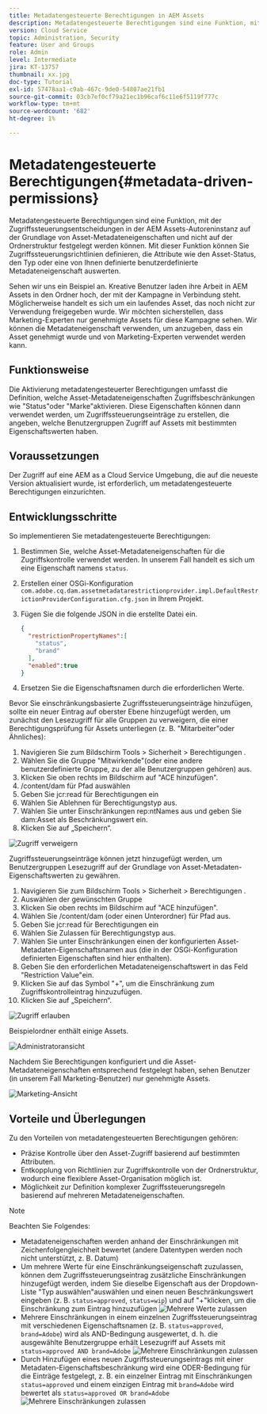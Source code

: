 ```yaml
---
title: Metadatengesteuerte Berechtigungen in AEM Assets
description: Metadatengesteuerte Berechtigungen sind eine Funktion, mit der der Zugriff auf basierend auf Asset-Metadateneigenschaften und nicht auf der Ordnerstruktur eingeschränkt wird.
version: Cloud Service
topic: Administration, Security
feature: User and Groups
role: Admin
level: Intermediate
jira: KT-13757
thumbnail: xx.jpg
doc-type: Tutorial
exl-id: 57478aa1-c9ab-467c-9de0-54807ae21fb1
source-git-commit: 03cb7ef0cf79a21ec1b96caf6c11e6f5119f777c
workflow-type: tm+mt
source-wordcount: '682'
ht-degree: 1%

---
```


# Metadatengesteuerte Berechtigungen{#metadata-driven-permissions}

Metadatengesteuerte Berechtigungen sind eine Funktion, mit der Zugriffssteuerungsentscheidungen in der AEM Assets-Autoreninstanz auf der Grundlage von Asset-Metadateneigenschaften und nicht auf der Ordnerstruktur festgelegt werden können. Mit dieser Funktion können Sie Zugriffssteuerungsrichtlinien definieren, die Attribute wie den Asset-Status, den Typ oder eine von Ihnen definierte benutzerdefinierte Metadateneigenschaft auswerten.

Sehen wir uns ein Beispiel an. Kreative Benutzer laden ihre Arbeit in AEM Assets in den Ordner hoch, der mit der Kampagne in Verbindung steht. Möglicherweise handelt es sich um ein laufendes Asset, das noch nicht zur Verwendung freigegeben wurde. Wir möchten sicherstellen, dass Marketing-Experten nur genehmigte Assets für diese Kampagne sehen. Wir können die Metadateneigenschaft verwenden, um anzugeben, dass ein Asset genehmigt wurde und von Marketing-Experten verwendet werden kann.

## Funktionsweise

Die Aktivierung metadatengesteuerter Berechtigungen umfasst die Definition, welche Asset-Metadateneigenschaften Zugriffsbeschränkungen wie &quot;Status&quot;oder &quot;Marke&quot;aktivieren. Diese Eigenschaften können dann verwendet werden, um Zugriffssteuerungseinträge zu erstellen, die angeben, welche Benutzergruppen Zugriff auf Assets mit bestimmten Eigenschaftswerten haben.

## Voraussetzungen

Der Zugriff auf eine AEM as a Cloud Service Umgebung, die auf die neueste Version aktualisiert wurde, ist erforderlich, um metadatengesteuerte Berechtigungen einzurichten.


## Entwicklungsschritte

So implementieren Sie metadatengesteuerte Berechtigungen:

1. Bestimmen Sie, welche Asset-Metadateneigenschaften für die Zugriffskontrolle verwendet werden. In unserem Fall handelt es sich um eine Eigenschaft namens `status`.
1. Erstellen einer OSGi-Konfiguration `com.adobe.cq.dam.assetmetadatarestrictionprovider.impl.DefaultRestrictionProviderConfiguration.cfg.json` in Ihrem Projekt.
1. Fügen Sie die folgende JSON in die erstellte Datei ein.

   ```json
   {
     "restrictionPropertyNames":[
       "status",
       "brand"
     ],
     "enabled":true
   }
   ```

1. Ersetzen Sie die Eigenschaftsnamen durch die erforderlichen Werte.


Bevor Sie einschränkungsbasierte Zugriffssteuerungseinträge hinzufügen, sollte ein neuer Eintrag auf oberster Ebene hinzugefügt werden, um zunächst den Lesezugriff für alle Gruppen zu verweigern, die einer Berechtigungsprüfung für Assets unterliegen (z. B. &quot;Mitarbeiter&quot;oder Ähnliches):

1. Navigieren Sie zum Bildschirm Tools > Sicherheit > Berechtigungen .
1. Wählen Sie die Gruppe &quot;Mitwirkende&quot;(oder eine andere benutzerdefinierte Gruppe, zu der alle Benutzergruppen gehören) aus.
1. Klicken Sie oben rechts im Bildschirm auf &quot;ACE hinzufügen&quot;.
1. /content/dam für Pfad auswählen
1. Geben Sie jcr:read für Berechtigungen ein
1. Wählen Sie Ablehnen für Berechtigungstyp aus.
1. Wählen Sie unter Einschränkungen rep:ntNames aus und geben Sie dam:Asset als Beschränkungswert ein.
1. Klicken Sie auf „Speichern“.

![Zugriff verweigern](./assets/metadata-driven-permissions/deny-access.png)

Zugriffssteuerungseinträge können jetzt hinzugefügt werden, um Benutzergruppen Lesezugriff auf der Grundlage von Asset-Metadaten-Eigenschaftswerten zu gewähren.

1. Navigieren Sie zum Bildschirm Tools > Sicherheit > Berechtigungen .
1. Auswählen der gewünschten Gruppe
1. Klicken Sie oben rechts im Bildschirm auf &quot;ACE hinzufügen&quot;.
1. Wählen Sie /content/dam (oder einen Unterordner) für Pfad aus.
1. Geben Sie jcr:read für Berechtigungen ein
1. Wählen Sie Zulassen für Berechtigungstyp aus.
1. Wählen Sie unter Einschränkungen einen der konfigurierten Asset-Metadaten-Eigenschaftsnamen aus (die in der OSGi-Konfiguration definierten Eigenschaften sind hier enthalten).
1. Geben Sie den erforderlichen Metadateneigenschaftswert in das Feld &quot;Restriction Value&quot;ein.
1. Klicken Sie auf das Symbol &quot;+&quot;, um die Einschränkung zum Zugriffskontrolleintrag hinzuzufügen.
1. Klicken Sie auf „Speichern“.

![Zugriff erlauben](./assets/metadata-driven-permissions/allow-access.png)

Beispielordner enthält einige Assets.

![Administratoransicht](./assets/metadata-driven-permissions/admin-view.png)

Nachdem Sie Berechtigungen konfiguriert und die Asset-Metadateneigenschaften entsprechend festgelegt haben, sehen Benutzer (in unserem Fall Marketing-Benutzer) nur genehmigte Assets.

![Marketing-Ansicht](./assets/metadata-driven-permissions/marketeer-view.png)

## Vorteile und Überlegungen

Zu den Vorteilen von metadatengesteuerten Berechtigungen gehören:

- Präzise Kontrolle über den Asset-Zugriff basierend auf bestimmten Attributen.
- Entkopplung von Richtlinien zur Zugriffskontrolle von der Ordnerstruktur, wodurch eine flexiblere Asset-Organisation möglich ist.
- Möglichkeit zur Definition komplexer Zugriffssteuerungsregeln basierend auf mehreren Metadateneigenschaften.

>[!NOTE]
>
> Beachten Sie Folgendes:
> 
> - Metadateneigenschaften werden anhand der Einschränkungen mit Zeichenfolgengleichheit bewertet (andere Datentypen werden noch nicht unterstützt, z. B. Datum)
> - Um mehrere Werte für eine Einschränkungseigenschaft zuzulassen, können dem Zugriffssteuerungseintrag zusätzliche Einschränkungen hinzugefügt werden, indem Sie dieselbe Eigenschaft aus der Dropdown-Liste &quot;Typ auswählen&quot;auswählen und einen neuen Beschränkungswert eingeben (z. B. `status=approved`, `status=wip`) und auf &quot;+&quot;klicken, um die Einschränkung zum Eintrag hinzuzufügen
> ![Mehrere Werte zulassen](./assets/metadata-driven-permissions/allow-multiple-values.png)
> - Mehrere Einschränkungen in einem einzelnen Zugriffssteuerungseintrag mit verschiedenen Eigenschaftsnamen (z. B. `status=approved`, `brand=Adobe`) wird als AND-Bedingung ausgewertet, d. h. die ausgewählte Benutzergruppe erhält Lesezugriff auf Assets mit `status=approved AND brand=Adobe`
> ![Mehrere Einschränkungen zulassen](./assets/metadata-driven-permissions/allow-multiple-restrictions.png)
> - Durch Hinzufügen eines neuen Zugriffssteuerungseintrags mit einer Metadaten-Eigenschaftsbeschränkung wird eine ODER-Bedingung für die Einträge festgelegt, z. B. ein einzelner Eintrag mit Einschränkungen `status=approved` und einem einzigen Eintrag mit `brand=Adobe` wird bewertet als `status=approved OR brand=Adobe`
> ![Mehrere Einschränkungen zulassen](./assets/metadata-driven-permissions/allow-multiple-aces.png)
